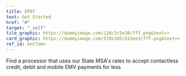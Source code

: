 ```yaml
---
title: EPAY
text: Get Started
href: "#"
target: "_self"
tile_graphic: https://dummyimage.com/120/2c5e30/fff.png&text=+
card_graphic: https://dummyimage.com/570x305/d1dee3/fff.png&text=+
ref_id: knt7omv
---
```

Find a processor that uses our State MSA's rates to accept contactless credit, debit and mobile EMV payments for less